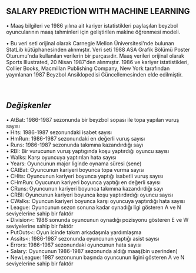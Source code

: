 
## SALARY PREDICTİON WITH MACHINE LEARNING

• Maaş bilgileri ve 1986 yılına ait kariyer istatistikleri paylaşılan beyzbol oyuncularının maaş tahminleri için geliştirilen makine öğrenmesi modeli.

• Bu veri seti orijinal olarak Carnegie Mellon Üniversitesi'nde bulunan StatLib kütüphanesinden alınmıştır. Veri seti 1988 ASA Grafik Bölümü Poster Oturumu'nda kullanılan verilerin bir parçasıdır. Maaş verileri orijinal olarak Sports Illustrated, 20 Nisan 1987'den alınmıştır. 1986 ve kariyer istatistikleri, Collier Books, Macmillan Publishing Company, New York tarafından yayınlanan 1987 Beyzbol Ansiklopedisi Güncellemesinden elde edilmiştir.<br/>
<br/>
<br/>

## *Değişkenler* ##
• AtBat: 1986-1987 sezonunda bir beyzbol sopası ile topa yapılan vuruş sayısı <br/>
• Hits: 1986-1987 sezonundaki isabet sayısı <br/>
• HmRun: 1986-1987 sezonundaki en değerli vuruş sayısı <br/>
• Runs: 1986-1987 sezonunda takımına kazandırdığı sayı <br/>
• RBI: Bir vurucunun vuruş yaptıgında koşu yaptırdığı oyuncu sayısı <br/>
• Walks: Karşı oyuncuya yaptırılan hata sayısı <br/>
• Years: Oyuncunun major liginde oynama süresi (sene) <br/>
• CAtBat: Oyuncunun kariyeri boyunca topa vurma sayısı <br/>
• CHits: Oyuncunun kariyeri boyunca yaptığı isabetli vuruş sayısı <br/>
• CHmRun: Oyucunun kariyeri boyunca yaptığı en değerli sayısı <br/>
• CRuns: Oyuncunun kariyeri boyunca takımına kazandırdığı sayı <br/>
• CRBI: Oyuncunun kariyeri boyunca koşu yaptırdırdığı oyuncu sayısı <br/>
• CWalks: Oyuncun kariyeri boyunca karşı oyuncuya yaptırdığı hata sayısı <br/>
• League: Oyuncunun sezon sonuna kadar oynadığı ligi gösteren A ve N seviyelerine sahip bir faktör <br/>
• Division<: 1986 sonunda oyuncunun oynadığı pozisyonu gösteren E ve W seviyelerine sahip bir faktör <br/>
• PutOuts<: Oyun icinde takım arkadaşınla yardımlaşma <br/>
• Assits<: 1986-1987 sezonunda oyuncunun yaptığı asist sayısı <br/>
• Errors: 1986-1987 sezonundaki oyuncunun hata sayısı <br/>
• Salary: Oyuncunun 1986-1987 sezonunda aldığı maaş(bin uzerinden) <br/>
• NewLeague: 1987 sezonunun başında oyuncunun ligini gösteren A ve N seviyelerine sahip bir faktör
